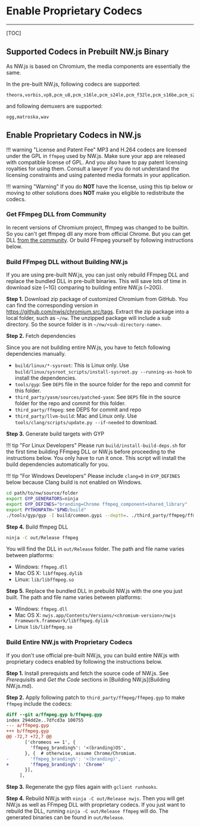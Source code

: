# Enable Proprietary Codecs
---

[TOC]

## Supported Codecs in Prebuilt NW.js Binary

As NW.js is based on Chromium, the media components are essentially the same.

In the pre-built NW.js, following codecs are supported:

```none
theora,vorbis,vp8,pcm_u8,pcm_s16le,pcm_s24le,pcm_f32le,pcm_s16be,pcm_s24be
```

and following demuxers are supported:

```none
ogg,matroska,wav
```

## Enable Proprietary Codecs in NW.js

!!! warning "License and Patent Fee"
    MP3 and H.264 codecs are licensed under the GPL in `ffmpeg` used by NW.js. Make sure your app are released with compatible license of GPL. And you also have to pay patent licensing royalties for using them. Consult a lawyer if you do not understand the licensing constraints and using patented media formats in your application.

!!! warning "Warning"
    If you do **NOT** have the license, using this tip below or moving to other solutions does **NOT** make you eligible to redistribute the codecs.

### Get FFmpeg DLL from Community

In recent versions of Chromium project, ffmpeg was changed to be builtin. So you can't get ffmpeg dll any more from official Chrome. But you can get DLL [from the community](https://github.com/nwjs/nw.js/issues/4492). Or build FFmpeg yourself by following instructions below.

### Build FFmpeg DLL without Building NW.js

If you are using pre-built NW.js, you can just only rebuild FFmpeg DLL and replace the bundled DLL in pre-built binaries. This will save lots of time in download size (~1G) comparing to building entire NW.js (~20G).

**Step 1.** Download zip package of customized Chromium from GitHub. You can find the corresponding version in https://github.com/nwjs/chromium.src/tags. Extract the zip package into a local folder, such as `~/nw`. The unzipped package will include a sub directory. So the source folder is in `~/nw/<sub-directory-name>`.

**Step 2.** Fetch dependencies

Since you are not building entire NW.js, you have to fetch following dependencies manually.

* `build/linux/*-sysroot`: This is Linux only. Use `build/linux/sysroot_scripts/install-sysroot.py --running-as-hook` to install the dependencies.
* `tools/gyp`: See `DEPS` file in the source folder for the repo and commit for this folder.
* `third_party/yasm/sources/patched-yasm`: See `DEPS` file in the source folder for the repo and commit for this folder.
* `third_party/ffmpeg`: see DEPS for commit and repo
* `third_party/llvm-build`: Mac and Linux only. Use `tools/clang/scripts/update.py --if-needed` to download.

**Step 3.** Generate build targets with GYP

!!! tip "For Linux Developers"
    Please run `build/install-build-deps.sh` for the first time building FFmpeg DLL or NW.js before proceeding to the instructions below. You only have to run it once. This script will install the build dependencies automatically for you.

!!! tip "For Windows Developers"
    Please include `clang=0` in `GYP_DEFINES` below because Clang build is not enabled on Windows.

```bash
cd path/to/nw/source/folder
export GYP_GENERATORS=ninja
export GYP_DEFINES="branding=Chrome ffmpeg_component=shared_library"
export PYTHONPATH="$PWD/build"
./tools/gyp/gyp -I build/common.gypi --depth=. ./third_party/ffmpeg/ffmpeg.gyp
```

**Step 4.** Build ffmpeg DLL

```bash
ninja -C out/Release ffmpeg
```

You will find the DLL in `out/Release` folder. The path and file name varies between platforms:

* Windows: `ffmpeg.dll`
* Mac OS X: `libffmpeg.dylib`
* Linux: `lib/libffmpeg.so`

**Step 5.** Replace the bundled DLL in prebuild NW.js with the one you just built. The path and file name varies between platforms:

* Windows: `ffmpeg.dll`
* Mac OS X: `nwjs.app/Contents/Versions/<chromium-version>/nwjs Framework.framework/libffmpeg.dylib`
* Linux `lib/libffmpeg.so`

### Build Entire NW.js with Proprietary Codecs

If you don't use official pre-built NW.js, you can build entire NW.js with proprietary codecs enabled by following the instructions below.

**Step 1.** Install prerequists and fetch the source code of NW.js. See *Prerequisits* and *Get the Code* sections in [Building NW.js](Building NW.js.md).

**Step 2.** Apply following patch to `third_party/ffmpeg/ffmpeg.gyp` to make `ffmpeg` include the codecs:
```diff
diff --git a/ffmpeg.gyp b/ffmpeg.gyp                   
index 294dd2e..7dfcd3a 100755                          
--- a/ffmpeg.gyp
+++ b/ffmpeg.gyp
@@ -72,7 +72,7 @@ 
       ['chromeos == 1', {
         'ffmpeg_branding%': '<(branding)OS',
       }, {  # otherwise, assume Chrome/Chromium.
-        'ffmpeg_branding%': '<(branding)',
+        'ffmpeg_branding%': 'Chrome'
       }],
     ],
```

**Step 3.** Regenerate the gyp files again with `gclient runhooks`.

**Step 4.** Rebuild NW.js with `ninja -C out/Release nwjs`. Then you will get NW.js as well as FFmpeg DLL with proprietary codecs. If you just want to rebuild the DLL, running `ninja -C out/Release ffmpeg` will do. The generated binaries can be found in `out/Release`.
